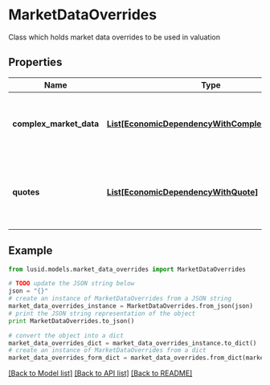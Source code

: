# MarketDataOverrides

Class which holds market data overrides to be used in valuation

## Properties
Name | Type | Description | Notes
------------ | ------------- | ------------- | -------------
**complex_market_data** | [**List[EconomicDependencyWithComplexMarketData]**](EconomicDependencyWithComplexMarketData.md) | A list of EconomicDependency paired with quote data satisfying that economic dependency | [optional] 
**quotes** | [**List[EconomicDependencyWithQuote]**](EconomicDependencyWithQuote.md) | A list of EconomicDependency paired with a ComplexMarketData satisfying that economic dependency | [optional] 

## Example

```python
from lusid.models.market_data_overrides import MarketDataOverrides

# TODO update the JSON string below
json = "{}"
# create an instance of MarketDataOverrides from a JSON string
market_data_overrides_instance = MarketDataOverrides.from_json(json)
# print the JSON string representation of the object
print MarketDataOverrides.to_json()

# convert the object into a dict
market_data_overrides_dict = market_data_overrides_instance.to_dict()
# create an instance of MarketDataOverrides from a dict
market_data_overrides_form_dict = market_data_overrides.from_dict(market_data_overrides_dict)
```
[[Back to Model list]](../README.md#documentation-for-models) [[Back to API list]](../README.md#documentation-for-api-endpoints) [[Back to README]](../README.md)


